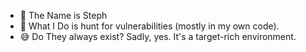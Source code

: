 - 👋 The Name is Steph
- 👀 What I Do is hunt for vulnerabilities (mostly in my own code).
- 😅 Do They always exist?  Sadly, yes.  It's a target-rich environment.


<!---
Neophyte614/Neophyte614 is a ✨ special ✨ repository because its `README.md` (this file) appears on your GitHub profile.
You can click the Preview link to take a look at your changes.
--->
